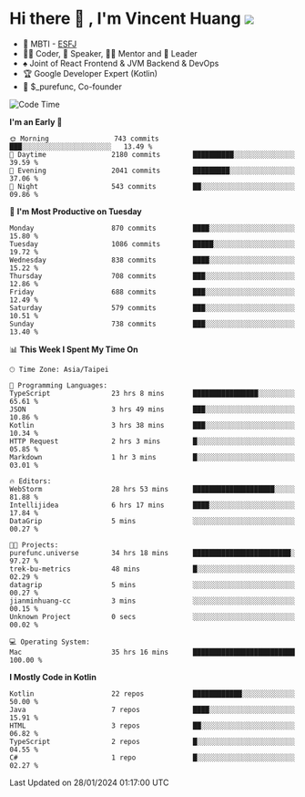 # Hi there 👋 , I'm Vincent Huang ![](https://komarev.com/ghpvc/?username=Jian-Min-Huang)
- 👀 MBTI - [ESFJ](https://www.16personalities.com/esfj-personality)
- 👨‍💻 Coder, 🎤 Speaker, 👨‍🏫 Mentor and 🚀 Leader
- ♠️ Joint of React Frontend & JVM Backend & DevOps
- 🏆 Google Developer Expert (Kotlin)
- 💼 $_purefunc, Co-founder

<!--START_SECTION:waka-->
![Code Time](http://img.shields.io/badge/Code%20Time-3%2C327%20hrs%2033%20mins-blue)

**I'm an Early 🐤** 

```text
🌞 Morning                743 commits         ███░░░░░░░░░░░░░░░░░░░░░░   13.49 % 
🌆 Daytime                2180 commits        ██████████░░░░░░░░░░░░░░░   39.59 % 
🌃 Evening                2041 commits        █████████░░░░░░░░░░░░░░░░   37.06 % 
🌙 Night                  543 commits         ██░░░░░░░░░░░░░░░░░░░░░░░   09.86 % 
```
📅 **I'm Most Productive on Tuesday** 

```text
Monday                   870 commits         ████░░░░░░░░░░░░░░░░░░░░░   15.80 % 
Tuesday                  1086 commits        █████░░░░░░░░░░░░░░░░░░░░   19.72 % 
Wednesday                838 commits         ████░░░░░░░░░░░░░░░░░░░░░   15.22 % 
Thursday                 708 commits         ███░░░░░░░░░░░░░░░░░░░░░░   12.86 % 
Friday                   688 commits         ███░░░░░░░░░░░░░░░░░░░░░░   12.49 % 
Saturday                 579 commits         ███░░░░░░░░░░░░░░░░░░░░░░   10.51 % 
Sunday                   738 commits         ███░░░░░░░░░░░░░░░░░░░░░░   13.40 % 
```


📊 **This Week I Spent My Time On** 

```text
🕑︎ Time Zone: Asia/Taipei

💬 Programming Languages: 
TypeScript               23 hrs 8 mins       ████████████████░░░░░░░░░   65.61 % 
JSON                     3 hrs 49 mins       ███░░░░░░░░░░░░░░░░░░░░░░   10.86 % 
Kotlin                   3 hrs 38 mins       ███░░░░░░░░░░░░░░░░░░░░░░   10.34 % 
HTTP Request             2 hrs 3 mins        █░░░░░░░░░░░░░░░░░░░░░░░░   05.85 % 
Markdown                 1 hr 3 mins         █░░░░░░░░░░░░░░░░░░░░░░░░   03.01 % 

🔥 Editors: 
WebStorm                 28 hrs 53 mins      ████████████████████░░░░░   81.88 % 
Intellijidea             6 hrs 17 mins       ████░░░░░░░░░░░░░░░░░░░░░   17.84 % 
DataGrip                 5 mins              ░░░░░░░░░░░░░░░░░░░░░░░░░   00.27 % 

🐱‍💻 Projects: 
purefunc.universe        34 hrs 18 mins      ████████████████████████░   97.27 % 
trek-bu-metrics          48 mins             █░░░░░░░░░░░░░░░░░░░░░░░░   02.29 % 
datagrip                 5 mins              ░░░░░░░░░░░░░░░░░░░░░░░░░   00.27 % 
jianminhuang-cc          3 mins              ░░░░░░░░░░░░░░░░░░░░░░░░░   00.15 % 
Unknown Project          0 secs              ░░░░░░░░░░░░░░░░░░░░░░░░░   00.02 % 

💻 Operating System: 
Mac                      35 hrs 16 mins      █████████████████████████   100.00 % 
```

**I Mostly Code in Kotlin** 

```text
Kotlin                   22 repos            ████████████░░░░░░░░░░░░░   50.00 % 
Java                     7 repos             ████░░░░░░░░░░░░░░░░░░░░░   15.91 % 
HTML                     3 repos             ██░░░░░░░░░░░░░░░░░░░░░░░   06.82 % 
TypeScript               2 repos             █░░░░░░░░░░░░░░░░░░░░░░░░   04.55 % 
C#                       1 repo              █░░░░░░░░░░░░░░░░░░░░░░░░   02.27 % 
```




 Last Updated on 28/01/2024 01:17:00 UTC
<!--END_SECTION:waka-->
